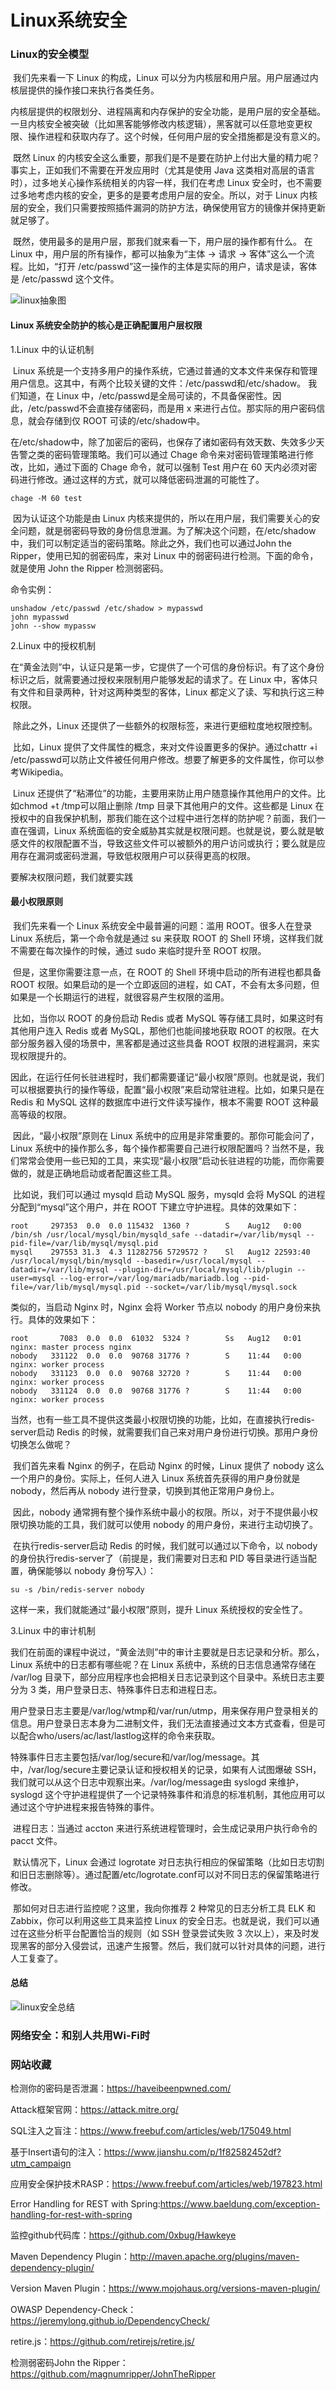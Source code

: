 # Linux系统安全

### Linux的安全模型

​		我们先来看一下 Linux 的构成，Linux 可以分为内核层和用户层。用户层通过内核层提供的操作接口来执行各类任务。

​		内核层提供的权限划分、进程隔离和内存保护的安全功能，是用户层的安全基础。一旦内核安全被突破（比如黑客能够修改内核逻辑），黑客就可以任意地变更权限、操作进程和获取内存了。这个时候，任何用户层的安全措施都是没有意义的。

​		既然 Linux 的内核安全这么重要，那我们是不是要在防护上付出大量的精力呢？事实上，正如我们不需要在开发应用时（尤其是使用 Java 这类相对高层的语言时），过多地关心操作系统相关的内容一样，我们在考虑 Linux 安全时，也不需要过多地考虑内核的安全，更多的是要考虑用户层的安全。所以，对于 Linux 内核层的安全，我们只需要按照插件漏洞的防护方法，确保使用官方的镜像并保持更新就足够了。

​		既然，使用最多的是用户层，那我们就来看一下，用户层的操作都有什么。		在 Linux 中，用户层的所有操作，都可以抽象为“主体 -> 请求 -> 客体”这么一个流程。比如，“打开 /etc/passwd”这一操作的主体是实际的用户，请求是读，客体是 /etc/passwd 这个文件。

![linux抽象图](./images/linux抽象图.jpeg)

#### Linux 系统安全防护的核心是正确配置用户层权限

1.Linux 中的认证机制

​		Linux 系统是一个支持多用户的操作系统，它通过普通的文本文件来保存和管理用户信息。这其中，有两个比较关键的文件：/etc/passwd和/etc/shadow。		我们知道，在 Linux 中，/etc/passwd是全局可读的，不具备保密性。因此，/etc/passwd不会直接存储密码，而是用 x 来进行占位。那实际的用户密码信息，就会存储到仅 ROOT 可读的/etc/shadow中。

​		在/etc/shadow中，除了加密后的密码，也保存了诸如密码有效天数、失效多少天告警之类的密码管理策略。我们可以通过 Chage 命令来对密码管理策略进行修改，比如，通过下面的 Chage 命令，就可以强制 Test 用户在 60 天内必须对密码进行修改。通过这样的方式，就可以降低密码泄漏的可能性了。

````shell
chage -M 60 test
````

​		因为认证这个功能是由 Linux 内核来提供的，所以在用户层，我们需要关心的安全问题，就是弱密码导致的身份信息泄漏。为了解决这个问题，在/etc/shadow中，我们可以制定适当的密码策略。除此之外，我们也可以通过John the Ripper，使用已知的弱密码库，来对 Linux 中的弱密码进行检测。下面的命令，就是使用 John the Ripper 检测弱密码。

命令实例：

````shell
unshadow /etc/passwd /etc/shadow > mypasswd
john mypasswd
john --show mypassw
````

2.Linux 中的授权机制

​		在“黄金法则”中，认证只是第一步，它提供了一个可信的身份标识。有了这个身份标识之后，就需要通过授权来限制用户能够发起的请求了。在 Linux 中，客体只有文件和目录两种，针对这两种类型的客体，Linux 都定义了读、写和执行这三种权限。

​		除此之外，Linux 还提供了一些额外的权限标签，来进行更细粒度地权限控制。

​		比如，Linux 提供了文件属性的概念，来对文件设置更多的保护。通过chattr +i /etc/passwd可以防止文件被任何用户修改。想要了解更多的文件属性，你可以参考Wikipedia。

​		Linux 还提供了“粘滞位”的功能，主要用来防止用户随意操作其他用户的文件。比如chmod +t /tmp可以阻止删除 /tmp 目录下其他用户的文件。这些都是 Linux 在授权中的自我保护机制，那我们能在这个过程中进行怎样的防护呢？前面，我们一直在强调，Linux 系统面临的安全威胁其实就是权限问题。也就是说，要么就是敏感文件的权限配置不当，导致这些文件可以被额外的用户访问或执行；要么就是应用存在漏洞或密码泄漏，导致低权限用户可以获得更高的权限。

要解决权限问题，我们就要实践

#### 最小权限原则

​		我们先来看一个 Linux 系统安全中最普遍的问题：滥用 ROOT。很多人在登录 Linux 系统后，第一个命令就是通过 su 来获取 ROOT 的 Shell 环境，这样我们就不需要在每次操作的时候，通过 sudo 来临时提升至 ROOT 权限。

​		但是，这里你需要注意一点，在 ROOT 的 Shell 环境中启动的所有进程也都具备 ROOT 权限。如果启动的是一个立即返回的进程，如 CAT，不会有太多问题，但如果是一个长期运行的进程，就很容易产生权限的滥用。

​		比如，当你以 ROOT 的身份启动 Redis 或者 MySQL 等存储工具时，如果这时有其他用户连入 Redis 或者 MySQL，那他们也能间接地获取 ROOT 的权限。在大部分服务器入侵的场景中，黑客都是通过这些具备 ROOT 权限的进程漏洞，来实现权限提升的。

​		因此，在运行任何长驻进程时，我们都需要谨记“最小权限”原则。也就是说，我们可以根据要执行的操作等级，配置“最小权限”来启动常驻进程。比如，如果只是在 Redis 和 MySQL 这样的数据库中进行文件读写操作，根本不需要 ROOT 这种最高等级的权限。

​		因此，“最小权限”原则在 Linux 系统中的应用是非常重要的。那你可能会问了，Linux 系统中的操作那么多，每个操作都需要自己进行权限配置吗？当然不是，我们常常会使用一些已知的工具，来实现“最小权限”启动长驻进程的功能，而你需要做的，就是正确地启动或者配置这些工具。

​		比如说，我们可以通过 mysqld 启动 MySQL 服务，mysqld 会将 MySQL 的进程分配到“mysql”这个用户，并在 ROOT 下建立守护进程。具体的效果如下：

````shell
root     297353  0.0  0.0 115432  1360 ?        S    Aug12   0:00 /bin/sh /usr/local/mysql/bin/mysqld_safe --datadir=/var/lib/mysql --pid-file=/var/lib/mysql/mysql.pid
mysql    297553 31.3  4.3 11282756 5729572 ?    Sl   Aug12 22593:40 /usr/local/mysql/bin/mysqld --basedir=/usr/local/mysql --datadir=/var/lib/mysql --plugin-dir=/usr/local/mysql/lib/plugin --user=mysql --log-error=/var/log/mariadb/mariadb.log --pid-file=/var/lib/mysql/mysql.pid --socket=/var/lib/mysql/mysql.sock
````

类似的，当启动 Nginx 时，Nginx 会将 Worker 节点以 nobody 的用户身份来执行。具体的效果如下：

````shell
root       7083  0.0  0.0  61032  5324 ?        Ss   Aug12   0:01 nginx: master process nginx
nobody   331122  0.0  0.0  90768 31776 ?        S    11:44   0:00 nginx: worker process
nobody   331123  0.0  0.0  90768 32720 ?        S    11:44   0:00 nginx: worker process
nobody   331124  0.0  0.0  90768 31776 ?        S    11:44   0:00 nginx: worker process
````

​		当然，也有一些工具不提供这类最小权限切换的功能，比如，在直接执行redis-server启动 Redis 的时候，就需要我们自己来对用户身份进行切换。那用户身份切换怎么做呢？

​		我们首先来看 Nginx 的例子，在启动 Nginx 的时候，Linux 提供了 nobody 这么一个用户的身份。实际上，任何人进入 Linux 系统首先获得的用户身份就是 nobody，然后再从 nobody 进行登录，切换到其他正常用户身份上。

​		因此，nobody 通常拥有整个操作系统中最小的权限。所以，对于不提供最小权限切换功能的工具，我们就可以使用 nobody 的用户身份，来进行主动切换了。

​		在执行redis-server启动 Redis 的时候，我们就可以通过以下命令，以 nobody 的身份执行redis-server了（前提是，我们需要对日志和 PID 等目录进行适当配置，确保能够以 nobody 身份写入）：

````shell
su -s /bin/redis-server nobody
````

这样一来，我们就能通过“最小权限”原则，提升 Linux 系统授权的安全性了。

3.Linux 中的审计机制

​		我们在前面的课程中说过，“黄金法则”中的审计主要就是日志记录和分析。那么，Linux 系统中的日志都有哪些呢？在 Linux 系统中，系统的日志信息通常存储在 /var/log 目录下，部分应用程序也会把相关日志记录到这个目录中。系统日志主要分为 3 类，用户登录日志、特殊事件日志和进程日志。

​		用户登录日志主要是/var/log/wtmp和/var/run/utmp，用来保存用户登录相关的信息。用户登录日志本身为二进制文件，我们无法直接通过文本方式查看，但是可以配合who/users/ac/last/lastlog这样的命令来获取。

​		特殊事件日志主要包括/var/log/secure和/var/log/message。其中，/var/log/secure主要记录认证和授权相关的记录，如果有人试图爆破 SSH，我们就可以从这个日志中观察出来。/var/log/message由 syslogd 来维护，syslogd 这个守护进程提供了一个记录特殊事件和消息的标准机制，其他应用可以通过这个守护进程来报告特殊的事件。

​		进程日志：当通过 accton 来进行系统进程管理时，会生成记录用户执行命令的 pacct 文件。

​		默认情况下，Linux 会通过 logrotate 对日志执行相应的保留策略（比如日志切割和旧日志删除等）。通过配置/etc/logrotate.conf可以对不同日志的保留策略进行修改。

​		那如何对日志进行监控呢？这里，我向你推荐 2 种常见的日志分析工具 ELK 和 Zabbix，你可以利用这些工具来监控 Linux 的安全日志。也就是说，我们可以通过在这些分析平台配置恰当的规则（如 SSH 登录尝试失败 3 次以上），来及时发现黑客的部分入侵尝试，迅速产生报警。然后，我们就可以针对具体的问题，进行人工复查了。

#### 总结

![linux安全总结](./images/linux安全总结.jpg)

### 网络安全：和别人共用Wi-Fi时



































### 网站收藏

检测你的密码是否泄漏：https://haveibeenpwned.com/

Attack框架官网：https://attack.mitre.org/

SQL注入之盲注：https://www.freebuf.com/articles/web/175049.html

基于Insert语句的注入：https://www.jianshu.com/p/1f82582452df?utm_campaign

应用安全保护技术RASP：https://www.freebuf.com/articles/web/197823.html

Error Handling for REST with Spring:https://www.baeldung.com/exception-handling-for-rest-with-spring

监控github代码库：https://github.com/0xbug/Hawkeye

Maven Dependency Plugin：http://maven.apache.org/plugins/maven-dependency-plugin/

Version Maven Plugin：https://www.mojohaus.org/versions-maven-plugin/

OWASP Dependency-Check：https://jeremylong.github.io/DependencyCheck/

retire.js：https://github.com/retirejs/retire.js/

检测弱密码John the Ripper：https://github.com/magnumripper/JohnTheRipper